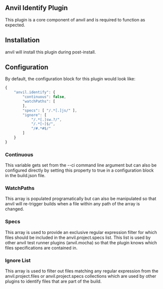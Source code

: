 ## Anvil Identify Plugin

This plugin is a core component of anvil and is required to function as expected.

## Installation

anvil will install this plugin during post-install.

## Configuration

By default, the configuration block for this plugin would look like:

```javascript
{
	"anvil.identify": {
		"continuous": false,
		"watchPaths": [
		],
		"specs": [ "/.*[.]js/" ],
		"ignore": [
			"/.*[.]sw.?/",
			"/.*[~]$/",
			"/#.*#$/"
		]
	}
}
```

### Continuous
This variable gets set from the --ci command line argument but can also be configured directly by setting this property to true in a configuration block in the build.json file.

### WatchPaths
This array is populated programatically but can also be manipulated so that anvil will re-trigger builds when a file within any path of the array is changed.

### Specs
This array is used to provide an exclusive regular expression filter for which files should be included in the anvil.project.specs list. This list is used by other anvil test runner plugins (anvil.mocha) so that the plugin knows which files specifications are contained in.

### Ignore List
This array is used to filter out files matching any regular expression from the anvil.project.files or anvil.project.specs collections which are used by other plugins to identify files that are part of the build.